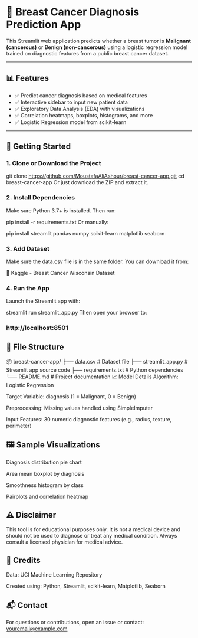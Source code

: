# 🔬 Breast Cancer Diagnosis Prediction App

This Streamlit web application predicts whether a breast tumor is **Malignant (cancerous)** or **Benign (non-cancerous)** using a logistic regression model trained on diagnostic features from a public breast cancer dataset.

---

## 📊 Features

- ✅ Predict cancer diagnosis based on medical features
- ✅ Interactive sidebar to input new patient data
- ✅ Exploratory Data Analysis (EDA) with visualizations
- ✅ Correlation heatmaps, boxplots, histograms, and more
- ✅ Logistic Regression model from scikit-learn

---

## 🚀 Getting Started

### 1. Clone or Download the Project

git clone https://github.com/MoustafaAliAshour/breast-cancer-app.git
cd breast-cancer-app
Or just download the ZIP and extract it.

### 2. Install Dependencies
Make sure Python 3.7+ is installed. Then run:

pip install -r requirements.txt
Or manually:

pip install streamlit pandas numpy scikit-learn matplotlib seaborn

### 3. Add Dataset
Make sure the data.csv file is in the same folder. You can download it from:

🔗 Kaggle - Breast Cancer Wisconsin Dataset

### 4. Run the App
Launch the Streamlit app with:

streamlit run streamlit_app.py
Then open your browser to:

### http://localhost:8501
## 📁 File Structure

📦 breast-cancer-app/
├── data.csv                # Dataset file
├── streamlit_app.py        # Streamlit app source code
├── requirements.txt        # Python dependencies
└── README.md               # Project documentation
📈 Model Details
Algorithm: Logistic Regression

Target Variable: diagnosis (1 = Malignant, 0 = Benign)

Preprocessing: Missing values handled using SimpleImputer

Input Features: 30 numeric diagnostic features (e.g., radius, texture, perimeter)

## 🖼 Sample Visualizations
Diagnosis distribution pie chart

Area mean boxplot by diagnosis

Smoothness histogram by class

Pairplots and correlation heatmap

## ⚠️ Disclaimer
This tool is for educational purposes only. It is not a medical device and should not be used to diagnose or treat any medical condition. Always consult a licensed physician for medical advice.

## 🙌 Credits
Data: UCI Machine Learning Repository

Created using: Python, Streamlit, scikit-learn, Matplotlib, Seaborn

## 📬 Contact
For questions or contributions, open an issue or contact: youremail@example.com

